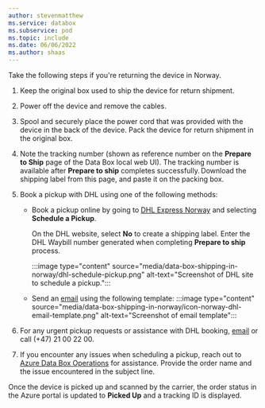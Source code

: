 ```yaml
---
author: stevenmatthew
ms.service: databox  
ms.subservice: pod
ms.topic: include
ms.date: 06/06/2022
ms.author: shaas
---
```


Take the following steps if you're returning the device in Norway.

1. Keep the original box used to ship the device for return shipment.

1. Power off the device and remove the cables.

1. Spool and securely place the power cord that was provided with the device in the back of the device. Pack the device for return shipment in the original box. 

1. Note the tracking number (shown as reference number on the **Prepare to Ship** page of the Data Box local web UI). The tracking number is available after **Prepare to ship** completes successfully. Download the shipping label from this page, and paste it on the packing box. 

1. Book a pickup with DHL using one of the following methods:	 

    - Book a pickup online by going to [DHL Express Norway](https://mydhl.express.dhl/no/en/schedule-pickup.html#/schedule-pickup#label-reference) and selecting **Schedule a Pickup**.
    
        On the DHL website, select **No** to create a shipping label. Enter the DHL Waybill number generated when completing **Prepare to ship** process.
    
        :::image type="content" source="media/data-box-shipping-in-norway/dhl-schedule-pickup.png" alt-text="Screenshot of DHL site to schedule a pickup.":::

    - Send an [email](mailto:no.cs@dhl.com) using the following template:
    :::image type="content" source="media/data-box-shipping-in-norway/icon-norway-dhl-email-template.png" alt-text="Screenshot of email template":::

1. For any urgent pickup requests or assistance with DHL booking, [email](mailto:no.cs@dhl.com) or call (+47) 21 00 22 00.

1. If you encounter any issues when scheduling a pickup, reach out to [Azure Data Box Operations](mailto:adbops@microsoft.com) for assistance. Provide the order name and the issue encountered in the subject line.

Once the device is picked up and scanned by the carrier, the order status in the Azure portal is updated to **Picked Up** and a tracking ID is displayed. 
